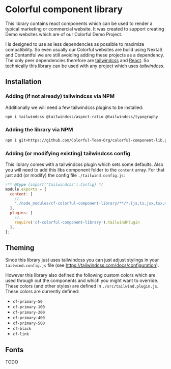 # Colorful component library

This library contains react components which can be used to render a typical marketing or commercial website. It was created to support creating Demo websites which are of our Colorful Demo Project.

I is designed to use as less dependencies as possible to maximize compatibility. So even usually our Colorful websites are build using NextJS and Contantful we are still avoiding adding these projects as a dependency. The only peer dependencies therefore are [tailwindcss](https://tailwindcss.com) and [React](https://react.dev). So technically this library can be used with any project which uses _tailwindcss_.

## Installation

### Adding (if not already) tailwindcss via NPM

Additionally we will need a few tailwindcss plugins to be installed:

```bash
npm i tailwindcss @tailwindcss/aspect-ratio @tailwindcss/typography
```

### Adding the library via NPM

```bash
npm i git+https://github.com/Colorful-Team-Org/colorful-component-lib.git 
```

### Adding (or modifying existing) tailwindcss config

This library comes with a tailwindcss plugin which sets some defaults. Also you will need to add this libs component folder to the `content` array. For that just add (or modify) the config file `./tailwind.config.js`:

```js
/** @type {import('tailwindcss').Config} */
module.exports = {
  content: [
    //..
    './node_modules/cf-colorful-component-library/**/*.{js,ts,jsx,tsx,mdx}',
  ],
  plugins: [
    //..
    require('cf-colorful-component-library').tailwindPlugin
  ],
};
```

## Theming

Since this library just uses tailwindcss you can just adjust stylings in your `tailwind.config.js` file (see https://tailwindcss.com/docs/configuration).

However this library also defined the following custom colors which are used through out the components and which you might want to override. These colors (and other styles) are defined in `./src/tailwind.plugin.js`. These colors are currently defined:

* `cf-primary-50`
* `cf-primary-100`
* `cf-primary-200`
* `cf-primary-400`
* `cf-primary-500`
* `cf-black`
* `cf-link`

## Fonts

TODO